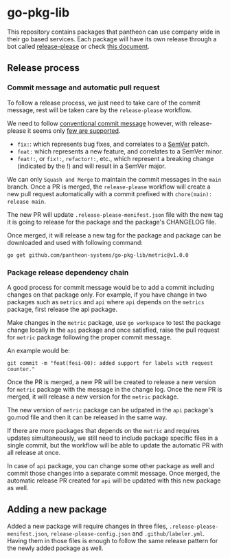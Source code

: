 # go-pkg-lib

This repository contains packages that pantheon can use company wide in their go based services. Each package will have its own release through a bot called [release-please](https://github.com/googleapis/release-please) or check [this document](https://getpantheon.atlassian.net/wiki/spaces/VULCAN/pages/3082911827/Library+Package+Release+Process).

## Release process

### Commit message and automatic pull request

To follow a release process, we just need to take care of the commit message, rest will be taken care by the `release-please` workflow.

We need to follow [conventional commit message](https://www.conventionalcommits.org/en/v1.0.0/) however, with release-please it seems only [few are supported](https://www.conventionalcommits.org/en/v1.0.0/).

- `fix:`: which represents bug fixes, and correlates to a [SemVer](https://semver.org/) patch.
- `feat:` which represents a new feature, and correlates to a SemVer minor.
- `feat!:`, or `fix!:`, `refactor!:`, etc., which represent a breaking change (indicated by the !) and will result in a SemVer major.

We can only `Squash and Merge` to maintain the commit messages in the `main` branch. Once a PR is merged, the `release-please` workflow will create a new pull request automatically with a commit prefixed with `chore(main): release main`. 

The new PR will update `.release-please-menifest.json` file with the new tag it is going to release for the package and the package's CHANGELOG file.

Once merged, it will release a new tag for the package and package can be downloaded and used with following command:

```
go get github.com/pantheon-systems/go-pkg-lib/metric@v1.0.0
```

### Package release dependency chain

A good process for commit message would be to add a commit including changes on that package only. For example, if you have change in two packages such as `metrics` and `api` where `api` depends on the `metrics` package, first release the api package.

Make changes in the `metric` package, use `go workspace` to test the package change locally in the `api` package and once satisfied, raise the pull request for `metric` package following the proper commit message.

An example would be: 
```
git commit -m "feat(fesi-00): added support for labels with request counter."
```

Once the PR is merged, a new PR will be created to release a new version for `metric` package with the message in the change log. Once the new PR is merged, it will release a new version for the `metric` package.

The new version of `metric` package can be udpated in the `api` package's go.mod file and then it can be released in the same way.

If there are more packages that depends on the `metric` and requires updates simultaneously, we still need to include package specific files in a single commit, but the workflow will be able to update the automatic PR with all release at once.

In case of `api` package, you can change some other package as well and commit those changes into a separate commit message. Once merged, the automatic release PR created for `api` will be updated with this new package as well.

## Adding a new package

Added a new package will require changes in three files, `.release-please-menifest.json`, `release-please-config.json` and `.github/labeler.yml`. Having them in those files is enough to follow the same release pattern for the newly added package as well.
